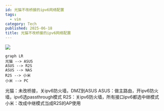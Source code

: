 ```yaml
---
id: 光猫不改桥接的ipv6网络配置
tags:
  - vim
category: Tech
published: 2025-06-18
title: 光猫不改桥接的ipv6网络配置
---
```


![](http://img.joeyzheng.tech/ob-1750239898551.png)

```mermaid
graph LR
光猫 --> ASUS
ASUS --> R2S
ASUS --> NAS
R2S --> 小米
小米 --> PC
```


光猫：未改桥接，关ipv6防火墙，DMZ到ASUS
ASUS：做主路由，开ipv6防火墙，ipv6选passthrough模式
R2S：关ipv6防火墙，所有接口ipv6都选中继模式
小米：改成中继模式当成R2S的AP使用

